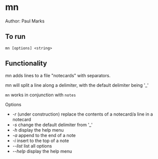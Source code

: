 # mn

Author: Paul Marks

## To run

`mn [options] <string>`

## Functionality

mn adds lines to a file "notecards" with separators.

mn will split a line along a delimiter, with the default delimiter being '\_'

`mn` works in conjunction with `notes`

Options
- _-r_ (under construction) replace the contents of a notecard/a line in a notecard
- _-s_ change the default delimiter from '\_'
- _-h_ display the help menu
- _-a_ append to the end of a note
- _-i_ insert to the top of a note
- _--list_ list all options
- _--help_ display the help menu
